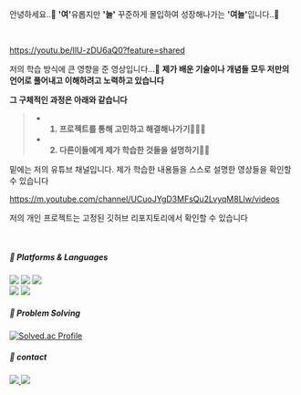 안녕하세요..👋 <strong>'여'</strong>유롭지만  <strong>'늘'</strong> 꾸준하게 몰입하여 성장해나가는 <strong>'여늘'</strong>입니다..🌱

<br>

https://youtu.be/IlU-zDU6aQ0?feature=shared

저의 학습 방식에 큰 영향을 준 영상입니다...🤔
<strong>제가 배운 기술이나 개념들 모두 저만의 언어로 풀어내고 이해하려고 노력하고 있습니다

그 구체적인 과정은 아래와 같습니다 
> - 1. 프로젝트를 통해 고민하고 해결해나가기👨🏻‍💻
> - 2. 다른이들에게 제가 학습한 것들을 설명하기🧑‍🏫 
</strong>

밑에는 저의 유튜브 채널입니다. 제가 학습한 내용들을 스스로 설명한 영상들을 
확인할 수 있습니다

https://m.youtube.com/channel/UCuoJYgD3MFsQu2LvyqM8Llw/videos

저의 개인 프로젝트는 고정된 깃허브 리포지토리에서 확인할 수 있습니다




<br>


##### 📌 Platforms & Languages
<p>
  <img src="https://img.shields.io/badge/java-007396?style=for-the-badge&logo=java&logoColor=white">
  <img src="https://img.shields.io/badge/Python-3776AB?style=for-the-badge&logo=java&logoColor=white">
  <img src="https://img.shields.io/badge/javascript-F7DF1E?style=for-the-badge&logo=javascript&logoColor=black">

  <br>
  
  <img src="https://img.shields.io/badge/spring-6DB33F?style=for-the-badge&logo=spring&logoColor=white"> 
  <img src="https://img.shields.io/badge/Springboot-6DB33F?style=for-the-badge&logo=Springboot&logoColor=white"> 
</p>


##### 📌 Problem Solving
[![Solved.ac Profile](http://mazassumnida.wtf/api/v2/generate_badge?boj=yeonuel)](https://solved.ac/yeonuel/)


##### 📌 contact 
<p>
  <a href="https://yeoneul-tech.tistory.com/" target="_blank"><img src="https://img.shields.io/badge/tistory-000000?style=for-the-badge&logo=tistory&logoColor=white"> 
  <a href="mailto:qwefghnm1212@gmail.com" target="_blank"><img src="https://img.shields.io/badge/gmail-EA4335?style=for-the-badge&logo=tistory&logoColor=white"> 
</p>




